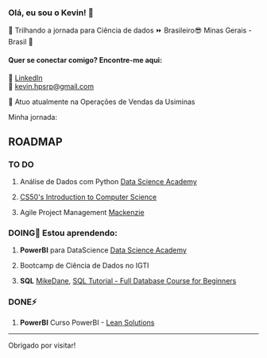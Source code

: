 ### Olá, eu sou o Kevin! 👋

:round_pushpin:	Trilhando a jornada para Ciência de dados :fast_forward: Brasileiro:sunglasses: Minas Gerais - Brasil :green_heart:


#### Quer se conectar comigo? Encontre-me aqui:

🔗 [LinkedIn](https://www.linkedin.com/in/kevin-hebert-pero/)  
:email: kevin.hpsrp@gmail.com 

🔭 Atuo atualmente na Operações de Vendas da Usiminas<br>

Minha jornada: 

## ROADMAP<br>

### TO DO<br>

1. Análise de Dados com Python [Data Science Academy](https://www.datascienceacademy.com.br/course?courseid=python-fundamentos)

1. [CS50's Introduction to Computer Science](https://www.edx.org/course/cs50s-introduction-to-computer-science)

1. Agile Project Management [Mackenzie](https://eadcursoslivres.mackenzie.br/course/view.php?id=18) 

### DOING🌱 Estou aprendendo:<br>

1. **PowerBI** para DataScience [Data Science Academy](https://www.datascienceacademy.com.br/course?courseid=microsoft-power-bi-para-data-science)<br> 

1. Bootcamp de Ciência de Dados no IGTI<br> 

1. **SQL** [MikeDane](https://www.mikedane.com/#courses), [SQL Tutorial - Full Database Course for Beginners](https://youtu.be/HXV3zeQKqGY)<br>
     
### DONE⚡<br>

1. **PowerBI** Curso PowerBI - [Lean Solutions](https://leansolutions.eadplataforma.com/curso/business-intelligence-com-power-bi)

-------------------------------------------------------
Obrigado por visitar!
</samp>

<!---TO DO | DOING | DONE
------------ | ------------- | -------------
*Análise de Dados com Python*<br> [Data Science Academy](https://www.datascienceacademy.com.br/course?courseid=python-fundamentos) | ***PowerBI** para DataScience*<br> [Data Science Academy](https://www.datascienceacademy.com.br/course?courseid=microsoft-power-bi-para-data-science)<br> | ***PowerBI** Curso PowerBI*<br> [Lean Solutions](https://leansolutions.eadplataforma.com/curso/business-intelligence-com-power-bi)
[CS50's Introduction to Computer Science](https://www.edx.org/course/cs50s-introduction-to-computer-science) | *Bootcamp de Ciência de Dados*<br> IGTI | 
||***SQL Tutorial***<br> [MikeDane](https://www.mikedane.com/#courses),<br> [Full Database Course for Beginners](https://youtu.be/HXV3zeQKqGY) | ---/>


<!--
**KevinHebert/KevinHebert** is a ✨ _special_ ✨ repository because its `README.md` (this file) appears on your GitHub profile.**

- 🔭 Atuo atualmente na Operações de Vendas da Usiminas
- 🌱 Estou aprendendo Análise de Dados com Python e visualização com PowerBI
- 👯 Procuro colaborar em projetos de Ciência de Dados para ganhar experiência real.
- 🤔 I’m looking for help with ...
- 💬 Ask me about ...
- ⚡ Fun fact: ...
